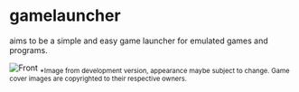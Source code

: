 # gamelauncher
aims to be a simple and easy game launcher for emulated games and programs.

![Front](https://cloud.githubusercontent.com/assets/19851459/17447042/a5263998-5b4c-11e6-8f50-7d4ea5cf0337.jpg)
<sub>*Image from development version, appearance maybe subject to change. Game cover images are copyrighted to their respective owners.</sub>
